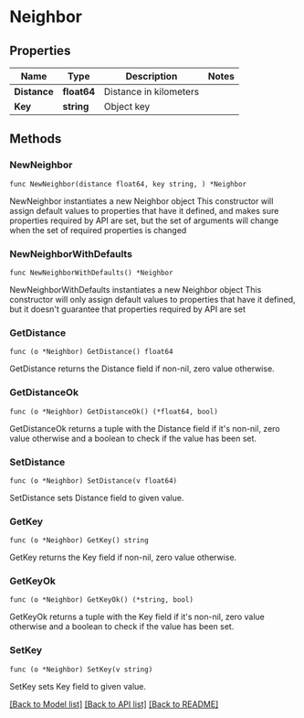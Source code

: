 # Neighbor

## Properties

Name | Type | Description | Notes
------------ | ------------- | ------------- | -------------
**Distance** | **float64** | Distance in kilometers | 
**Key** | **string** | Object key | 

## Methods

### NewNeighbor

`func NewNeighbor(distance float64, key string, ) *Neighbor`

NewNeighbor instantiates a new Neighbor object
This constructor will assign default values to properties that have it defined,
and makes sure properties required by API are set, but the set of arguments
will change when the set of required properties is changed

### NewNeighborWithDefaults

`func NewNeighborWithDefaults() *Neighbor`

NewNeighborWithDefaults instantiates a new Neighbor object
This constructor will only assign default values to properties that have it defined,
but it doesn't guarantee that properties required by API are set

### GetDistance

`func (o *Neighbor) GetDistance() float64`

GetDistance returns the Distance field if non-nil, zero value otherwise.

### GetDistanceOk

`func (o *Neighbor) GetDistanceOk() (*float64, bool)`

GetDistanceOk returns a tuple with the Distance field if it's non-nil, zero value otherwise
and a boolean to check if the value has been set.

### SetDistance

`func (o *Neighbor) SetDistance(v float64)`

SetDistance sets Distance field to given value.


### GetKey

`func (o *Neighbor) GetKey() string`

GetKey returns the Key field if non-nil, zero value otherwise.

### GetKeyOk

`func (o *Neighbor) GetKeyOk() (*string, bool)`

GetKeyOk returns a tuple with the Key field if it's non-nil, zero value otherwise
and a boolean to check if the value has been set.

### SetKey

`func (o *Neighbor) SetKey(v string)`

SetKey sets Key field to given value.



[[Back to Model list]](../README.md#documentation-for-models) [[Back to API list]](../README.md#documentation-for-api-endpoints) [[Back to README]](../README.md)


